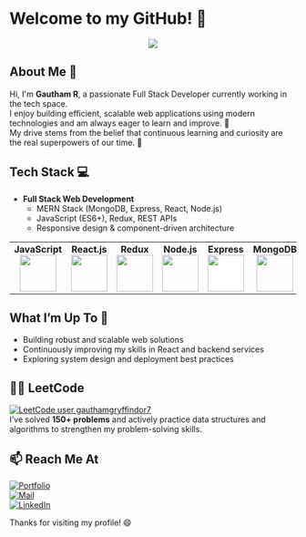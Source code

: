 # Welcome to my GitHub! 👋

<div align="center">
	<img src="https://raw.githubusercontent.com/">
</div>

## About Me 🎯
Hi, I'm **Gautham R**, a passionate Full Stack Developer currently working in the tech space.  
I enjoy building efficient, scalable web applications using modern technologies and am always eager to learn and improve. 🚀  
My drive stems from the belief that continuous learning and curiosity are the real superpowers of our time. 🧠

## Tech Stack 💻
- **Full Stack Web Development**
  - MERN Stack (MongoDB, Express, React, Node.js)
  - JavaScript (ES6+), Redux, REST APIs
  - Responsive design & component-driven architecture

<center>
	<table>
		<tbody>
			<tr>
				<td align="center">
					<strong>JavaScript</strong><br/>
					<img height="64px" width="64px" src="https://cdn.svgporn.com/logos/javascript.svg">
				</td>
				<td align="center">
					<strong>React.js</strong><br/>
					<img height="64px" width="64px" src="https://cdn.svgporn.com/logos/react.svg">
				</td>
				<td align="center">
					<strong>Redux</strong><br/>
					<img height="64px" width="64px" src="https://cdn.svgporn.com/logos/redux.svg">
				</td>
				<td align="center">
					<strong>Node.js</strong><br/>
					<img height="64px" width="64px" src="https://cdn.svgporn.com/logos/nodejs-icon.svg">
				</td>
				<td align="center" style="background-color:white">
					<strong>Express</strong><br/>
					<img height="64px" width="64px" src="https://cdn.svgporn.com/logos/express.svg" >
				</td>
				<td align="center">
					<strong>MongoDB</strong><br/>
					<img height="64px" width="64px" src="https://cdn.svgporn.com/logos/mongodb.svg">
				</td>
				<td align="center">
					<strong>Java</strong><br/>
					<img height="64px" width="64px" src="https://cdn.svgporn.com/logos/java.svg">
				</td>
			</tr>
		</tbody>
	</table>
</center>

## What I’m Up To 🧠
- Building robust and scalable web solutions
- Continuously improving my skills in React and backend services
- Exploring system design and deployment best practices

## 👨‍💻 LeetCode
[![LeetCode user gauthamgryffindor7](https://img.shields.io/badge/LeetCode-Gautham-orange?style=flat-square&logo=leetcode&logoColor=white)](https://leetcode.com/u/gauthamgryffindor7/)  
I’ve solved **150+ problems** and actively practice data structures and algorithms to strengthen my problem-solving skills.

## 📫 Reach Me At
[![Portfolio](https://img.shields.io/badge/Portfolio-%20Gautham-blueviolet?style=flat-square&logo=vercel&logoColor=white)](https://gauthamportfolio.vercel.app/)  
[![Mail](https://img.shields.io/badge/-gauthamgryffindor7@gmail.com-gray?style=flat-square&logo=gmail&logoColor=red)](mailto:gauthamgryffindor7@gmail.com)  
[![LinkedIn](https://img.shields.io/badge/-Gautham%20R-blue?style=flat-square&logo=linkedin&logoColor=white)](https://www.linkedin.com/in/gautham-r-ab0561219/)



Thanks for visiting my profile! 😄  

